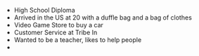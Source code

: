 - High School Diploma
- Arrived in the US at 20 with a duffle bag and a bag of clothes
- Video Game Store to buy a car
- Customer Service at Tribe In
- Wanted to be a teacher, likes to help people
-  